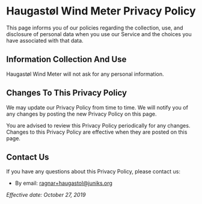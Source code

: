 # Haugastøl Wind Meter Privacy Policy

This page informs you of our policies regarding the collection, use, and disclosure of personal data when you use our Service and the choices you have associated with that data.

## Information Collection And Use

Haugastøl Wind Meter will not ask for any personal information.

## Changes To This Privacy Policy

We may update our Privacy Policy from time to time. We will notify you of any changes by posting the new Privacy Policy on this page.

You are advised to review this Privacy Policy periodically for any changes. Changes to this Privacy Policy are effective when they are posted on this page.

## Contact Us

If you have any questions about this Privacy Policy, please contact us:

* By email: ragnar+haugastol@juniks.org

*Effective date: October 27, 2019*
